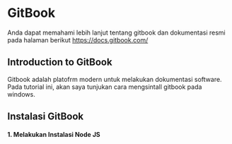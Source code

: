 # GitBook
Anda dapat memahami lebih lanjut tentang gitbook dan dokumentasi resmi pada halaman berikut https://docs.gitbook.com/

## Introduction to GitBook
Gitbook adalah platofrm modern untuk melakukan dokumentasi software. Pada tutorial ini, akan saya tunjukan cara mengsintall gitbook
pada windows.

## Instalasi GitBook

#### 1. Melakukan Instalasi Node JS
